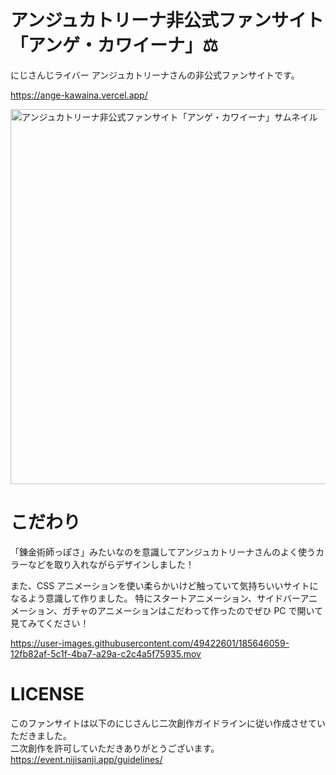# アンジュカトリーナ非公式ファンサイト「アンゲ・カワイーナ」:balance_scale: 

にじさんじライバー アンジュカトリーナさんの非公式ファンサイトです。  

https://ange-kawaina.vercel.app/


<img width="600" alt="アンジュカトリーナ非公式ファンサイト「アンゲ・カワイーナ」サムネイル" src="https://user-images.githubusercontent.com/49422601/185644334-f08b87f5-7599-495f-9857-44fca65f61a8.png">

# こだわり

「錬金術師っぽさ」みたいなのを意識してアンジュカトリーナさんのよく使うカラーなどを取り入れながらデザインしました！

また、CSS アニメーションを使い柔らかいけど触っていて気持ちいいサイトになるよう意識して作りました。
特にスタートアニメーション、サイドバーアニメーション、ガチャのアニメーションはこだわって作ったのでぜひ PC で開いて見てみてください！

https://user-images.githubusercontent.com/49422601/185646059-12fb82af-5c1f-4ba7-a29a-c2c4a5f75935.mov


# LICENSE

このファンサイトは以下のにじさんじ二次創作ガイドラインに従い作成させていただきました。  
二次創作を許可していただきありがとうございます。  
https://event.nijisanji.app/guidelines/
